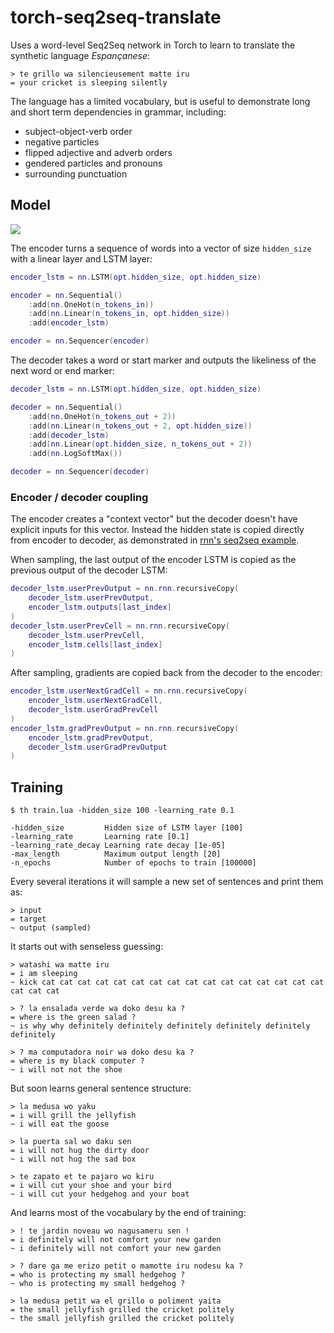# torch-seq2seq-translate

Uses a word-level Seq2Seq network in Torch to learn to translate the synthetic language *Espançanese*:

```
> te grillo wa silencieusement matte iru
= your cricket is sleeping silently
```

The language has a limited vocabulary, but is useful to demonstrate long and short term dependencies in grammar, including:

* subject-object-verb order
* negative particles
* flipped adjective and adverb orders
* gendered particles and pronouns
* surrounding punctuation

## Model

![](https://i.imgur.com/V44OGA9.png)

The encoder turns a sequence of words into a vector of size `hidden_size` with a linear layer and LSTM layer:

```lua
encoder_lstm = nn.LSTM(opt.hidden_size, opt.hidden_size)

encoder = nn.Sequential()
    :add(nn.OneHot(n_tokens_in))
    :add(nn.Linear(n_tokens_in, opt.hidden_size))
    :add(encoder_lstm)

encoder = nn.Sequencer(encoder)
```

The decoder takes a word or start marker and outputs the likeliness of the next word or end marker:

```lua
decoder_lstm = nn.LSTM(opt.hidden_size, opt.hidden_size)

decoder = nn.Sequential()
    :add(nn.OneHot(n_tokens_out + 2))
    :add(nn.Linear(n_tokens_out + 2, opt.hidden_size))
    :add(decoder_lstm)
    :add(nn.Linear(opt.hidden_size, n_tokens_out + 2))
    :add(nn.LogSoftMax())

decoder = nn.Sequencer(decoder)
```

### Encoder / decoder coupling

The encoder creates a "context vector" but the decoder doesn't have explicit inputs for this vector. Instead the hidden state is copied directly from encoder to decoder, as demonstrated in [rnn's seq2seq example](https://github.com/Element-Research/rnn/blob/master/examples/encoder-decoder-coupling.lua).

When sampling, the last output of the encoder LSTM is copied as the previous output of the decoder LSTM:

```lua
decoder_lstm.userPrevOutput = nn.rnn.recursiveCopy(
    decoder_lstm.userPrevOutput,
    encoder_lstm.outputs[last_index]
)
decoder_lstm.userPrevCell = nn.rnn.recursiveCopy(
    decoder_lstm.userPrevCell,
    encoder_lstm.cells[last_index]
)
```

After sampling, gradients are copied back from the decoder to the encoder:

```lua
encoder_lstm.userNextGradCell = nn.rnn.recursiveCopy(
    encoder_lstm.userNextGradCell,
    decoder_lstm.userGradPrevCell
)
encoder_lstm.gradPrevOutput = nn.rnn.recursiveCopy(
    encoder_lstm.gradPrevOutput,
    decoder_lstm.userGradPrevOutput
)
```


## Training

```
$ th train.lua -hidden_size 100 -learning_rate 0.1

-hidden_size         Hidden size of LSTM layer [100]
-learning_rate       Learning rate [0.1]
-learning_rate_decay Learning rate decay [1e-05]
-max_length          Maximum output length [20]
-n_epochs            Number of epochs to train [100000]
```

Every several iterations it will sample a new set of sentences and print them as:

```
> input
= target
~ output (sampled)
```

It starts out with senseless guessing:

```
> watashi wa matte iru
= i am sleeping
~ kick cat cat cat cat cat cat cat cat cat cat cat cat cat cat cat cat cat cat cat

> ? la ensalada verde wa doko desu ka ?
= where is the green salad ?
~ is why why definitely definitely definitely definitely definitely definitely 

> ? ma computadora noir wa doko desu ka ?
= where is my black computer ?
~ i will not not the shoe
```

But soon learns general sentence structure:

```
> la medusa wo yaku
= i will grill the jellyfish
~ i will eat the goose

> la puerta sal wo daku sen
= i will not hug the dirty door
~ i will not hug the sad box

> te zapato et te pajaro wo kiru
= i will cut your shoe and your bird
~ i will cut your hedgehog and your boat
```

And learns most of the vocabulary by the end of training:

```
> ! te jardin noveau wo nagusameru sen !
= i definitely will not comfort your new garden
~ i definitely will not comfort your new garden

> ? dare ga me erizo petit o mamotte iru nodesu ka ?
= who is protecting my small hedgehog ?
~ who is protecting my small hedgehog ?

> la medusa petit wa el grillo o poliment yaita
= the small jellyfish grilled the cricket politely
~ the small jellyfish grilled the cricket politely
```
